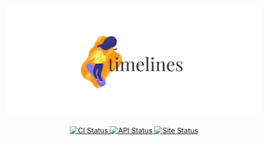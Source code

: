 <p align="center">
  <img src="/.static/banner.png" />
</p>

<p align="center">
  <a href="https://dev.azure.com/bobheadxi/bobheadxi/_build/latest?definitionId=5&branchName=master">
    <img src="https://dev.azure.com/bobheadxi/bobheadxi/_apis/build/status/bobheadxi.timelines?branchName=master"
      alt="CI Status" />
  </a>
  <a href="https://timelines-api.herokuapp.com/playground">
    <img src="https://img.shields.io/website/https/timelines-api.herokuapp.com.svg?down_color=lightgrey&down_message=offline&label=api&up_message=online"
      alt="API Status" >
  </a>
  <a href="https://timelines.bobheadxi.dev/">
    <img src="https://img.shields.io/website/https/timelines.bobheadxi.dev.svg?down_color=lightgrey&down_message=offline&label=website&up_message=online"
      alt="Site Status" >
  </a>
</p>

<br />
